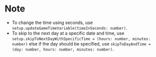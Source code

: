 # Note

- To change the time using seconds, use `setup.updateGameTimeVariable(timeInSeconds: number)`.
- To skip to the next day at a specific date and time, use `setup.skipToNextDayWithSpecificTime = (hours: number, minutes: number)` else if the day should be specified, use `skipToDayAndTime = (day: number, hours: number, minutes: number)`. 
